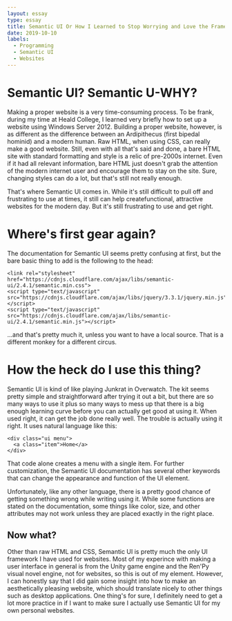 ```yaml
---
layout: essay
type: essay
title: Semantic UI Or How I Learned to Stop Worrying and Love the Framework
date: 2019-10-10
labels:
  - Programming
  - Semantic UI
  - Websites
---
```


# Semantic UI? Semantic U-WHY?

Making a proper website is a very time-consuming process. To be frank, during my time at Heald College, I learned very briefly how to set up a website using Windows Server 2012. Building a proper website, however, is as different as the difference between an Ardipithecus (first bipedal hominid) and a modern human. Raw HTML, when using CSS, can really make a good website. Still, even with all that's said and done, a bare HTML site with standard formatting and style is a relic of pre-2000s internet. Even if it had all relevant information, bare HTML just doesn't grab the attention of the modern internet user and encourage them to stay on the site. Sure, changing styles can do a lot, but that's still not really enough.

That's where Semantic UI comes in. While it's still difficult to pull off and frustrating to use at times, it still can help createfunctional, attractive websites for the modern day. But it's still frustrating to use and get right.

# Where's first gear again?

The documentation for Semantic UI seems pretty confusing at first, but the bare basic thing to add is the following to the head:
```
<link rel="stylesheet" href="https://cdnjs.cloudflare.com/ajax/libs/semantic-ui/2.4.1/semantic.min.css">
<script type="text/javascript" src="https://cdnjs.cloudflare.com/ajax/libs/jquery/3.3.1/jquery.min.js"></script>
<script type="text/javascript" src="https://cdnjs.cloudflare.com/ajax/libs/semantic-ui/2.4.1/semantic.min.js"></script>
```
...and that's pretty much it, unless you want to have a local source. That is a different monkey for a different circus.

# How the heck do I use this thing?

Semantic UI is kind of like playing Junkrat in Overwatch. The kit seems pretty simple and straightforward after trying it out a bit, but there are so many ways to use it plus so many ways to mess up that there is a big enough learning curve before you can actually get good at using it. When used right, it can get the job done really well. The trouble is actually using it right. It uses natural language like this:
```
<div class="ui menu">
  <a class="item">Home</a>
</div>
```
That code alone creates a menu with a single item. For further customization, the Semantic UI documentation has several other keywords that can change the appearance and function of the UI element.

Unfortunately, like any other language, there is a pretty good chance of getting something wrong while writing using it. While some functions are stated on the documentation, some things like color, size, and other attributes may not work unless they are placed exactly in the right place.

## Now what?

Other than raw HTML and CSS, Semantic UI is pretty much the only UI framework I have used for websites. Most of my experince with making a user interface in general is from the Unity game engine and the Ren'Py visual novel engine, not for websites, so this is out of my element. However, I can honestly say that I did gain some insight into how to make an aesthetically pleasing website, which should translate nicely to other things such as desktop applications. One thing's for sure, I definitely need to get a lot more practice in if I want to make sure I actually use Semantic UI for my own personal websites.
